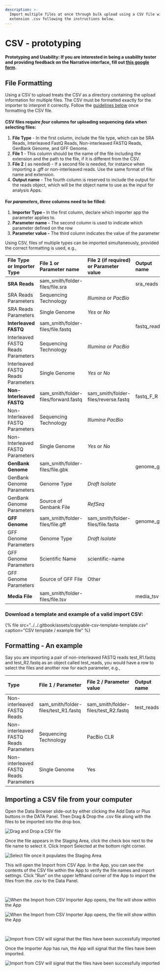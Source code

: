 ```yaml
---
description: >-
  Import multiple files at once through bulk upload using a CSV file with
  extension .csv following the instructions below.
---
```


# CSV - prototyping

#### Prototyping and Usability: If you are interested in being a usability tester and providing feedback on the Narrative interface, fill out [this google form](https://docs.google.com/forms/d/e/1FAIpQLSdFJT3vAR0DR8UZir29nhFujCh-B0AXczhw6oylht7r9JVPRQ/viewform). 

## File Formatting

Using a CSV to upload treats the CSV as a directory containing the upload information for multiple files. The CSV must be formatted exactly for the importer to interpret it correctly. Follow the [guidelines below](csv.md#importing-a-csv-file-from-your-computer) once formatting the CSV file. 

#### CSV files require _four_ columns for uploading sequencing data when selecting files: 

1. **File Type** - In the first column, include the file type, which can be SRA Reads, Interleaved FastQ Reads, Non-interleaved FASTQ Reads, GenBank Genome, and GFF Genome. 
2. **File 1** - This column should be the name of the file including the extension and the path to the file, if it is different from the CSV. 
3. **File 2** \( as needed\) - If a second file is needed, for instance when importing a .gff or non-interleaved reads. Use the same format of file name and extension. 
4. **Output name** - The fourth column is reserved to include the output for the reads object, which will be the object name to use as the input for analysis Apps. 

#### For _parameters_, _three_ columns need to be filled:

1. **Importer Type -** In the first column, declare which importer app the parameter applies to.
2. **Parameter name -** The second column is used to indicate which parameter defined on the row
3. **Parameter value -** The third column indicates the value of the parameter

Using CSV, files of multiple types can be imported simultaneously, provided the correct formatting is used, e.g.,

| File Type or Importer Type | File 1 or Parameter name | File 2 \(if required\) or Parameter value | Output name |
| :--- | :--- | :--- | :--- |
| **SRA Reads** | sam\_smith/folder-files/file.sra |  | sra\_reads |
| SRA Reads Parameters | Sequencing Technology | _Illumina_ or _PacBio_ |  |
| SRA Reads Parameters | Single Genome | _Yes_ or _No_ |  |
| **Interleaved FASTQ** | sam\_smith/folder-files/file.fastq |  | fastq\_reads |
| Interleaved FASTQ Reads Parameters | Sequencing Technology | _Illumina_ or _PacBio_ |  |
| Interleaved FASTQ Reads Parameters | Single Genome | _Yes_ or _No_ |  |
| **Non-Interleaved FASTQ** | sam\_smith/folder-files/forward.fastq | sam\_smith/folder-files/reverse.fastq | fastq\_F\_R |
| Non-Interleaved FASTQ Parameters | Sequencing Technology | _Illumina PacBio_ |  |
| Non-Interleaved FASTQ Parameters | Single Genome | _Yes_ or _No_ |  |
| **GenBank Genome** | sam\_smith/folder-files/file.gbk |  | genome\_gbk |
| GenBank Genome Parameters | Genome Type | _Draft Isolate_ |  |
| GenBank Genome Parameters | Source of Genbank File | _RefSeq_ |  |
| **GFF Genome** | sam\_smith/folder-files/file.gff | sam\_smith/folder-files/file.fasta | genome\_gff |
| GFF Genome Parameters | Genome Type | _Draft Isolate_ |  |
| GFF Genome Parameters | Scientific Name | scientific-name |  |
| GFF Genome Parameters | Source of GFF File | Other |  |
| **Media File** | sam\_smith/folder-files/file.tsv |  | media\_tsv |

### Download a template and example of a valid import CSV: 

{% file src="../../.gitbook/assets/copyable-csv-template-template.csv" caption="CSV template / example file" %}

## Formatting - An example

Say you are importing a pair of non-interleaved FASTQ reads test\_R1.fastq and test\_R2.fastq as an object called test\_reads, you would have a row to select the files and another row for each parameter, e.g.,

<table>
  <thead>
    <tr>
      <th style="text-align:left">
        <p>Type</p>
        <p></p>
      </th>
      <th style="text-align:left">File 1 / Parameter</th>
      <th style="text-align:left">File 2 / Parameter value</th>
      <th style="text-align:left">Output name</th>
    </tr>
  </thead>
  <tbody>
    <tr>
      <td style="text-align:left">Non-interleaved FASTQ Reads</td>
      <td style="text-align:left">sam_smith/folder-files/test_R1.fastq</td>
      <td style="text-align:left">sam_smith/folder-files/test_R2.fastq</td>
      <td style="text-align:left">test_reads</td>
    </tr>
    <tr>
      <td style="text-align:left">Non-interleaved FASTQ Reads Parameters</td>
      <td style="text-align:left">Sequencing Technology</td>
      <td style="text-align:left">PacBio CLR</td>
      <td style="text-align:left"></td>
    </tr>
    <tr>
      <td style="text-align:left">Non-interleaved FASTQ Reads Parameters</td>
      <td style="text-align:left">Single Genome</td>
      <td style="text-align:left">Yes</td>
      <td style="text-align:left"></td>
    </tr>
  </tbody>
</table>

## Importing a CSV file from your computer

Open the Data Browser slide-out by either clicking the Add Data or Plus buttons in the DATA Panel. Then Drag & Drop the .csv file along with the files to be imported into the drop box.

![Drag and Drop a CSV file](../../.gitbook/assets/screen-shot-2020-10-20-at-9.43.48-am.png)

Once the file appears in the Staging Area, click the check box next to the file name to select it. Click Import Selected at the bottom right corner.  

![Select file once it populates the Staging Area](../../.gitbook/assets/screen-shot-2020-10-20-at-9.44.20-am.png)

This will open the Import from CSV App. In the App, you can see the contents of the CSV file within the App to verify the file names and import settings. Click "Run" on the upper lefthand corner of the App to import the files from the .csv to the Data Panel. 



​

![When the Import from CSV Importer App opens, the file will show within the App](../../.gitbook/assets/screen-shot-2020-10-20-at-9.44.38-am.png)

![When the Import from CSV Importer App opens, the file will show within the App](../../.gitbook/assets/screen-shot-2020-10-22-at-1.32.37-pm%20%281%29.png)

​

![Import from CSV will signal that the files have been successfully imported](../../.gitbook/assets/screen-shot-2020-10-20-at-9.45.18-am.png)

Once the Importer App has run, the App will signal that the files have been imported. 

![Import from CSV will signal that the files have been successfully imported](../../.gitbook/assets/screen-shot-2020-10-22-at-1.33.12-pm.png)

